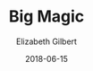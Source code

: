 ---
title: Big Magic
book: big-magic
author: Elizabeth Gilbert
kindle: true
date: 2018-06-15
tags: posts
---